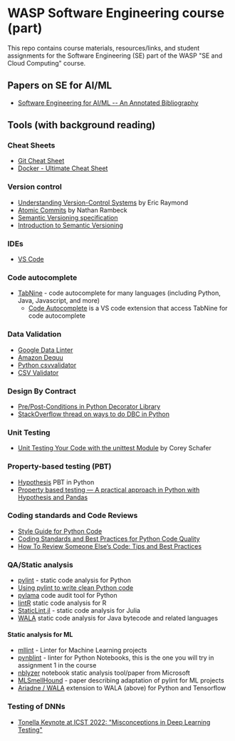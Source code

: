 # WASP Software Engineering course (part)

This repo contains course materials, resources/links, and student assignments for the Software Engineering (SE) part of the WASP "SE and Cloud Computing" course.

## Papers on SE for AI/ML
- [Software Engineering for AI/ML -- An Annotated Bibliography](https://github.com/ckaestne/seaibib)

## Tools (with background reading)

### Cheat Sheets
- [Git Cheat Sheet](https://wac-cdn.atlassian.com/dam/jcr:e7e22f25-bba2-4ef1-a197-53f46b6df4a5/SWTM-2088_Atlassian-Git-Cheatsheet.pdf?cdnVersion=387)
- [Docker - Ultimate Cheat Sheet](https://dockerlabs.collabnix.com/docker/cheatsheet/)

### Version control

- [Understanding Version-Control Systems](http://www.catb.org/esr/writings/version-control/version-control.html) by Eric Raymond
- [Atomic Commits](https://sparkbox.com/foundry/atomic_commits_with_git) by Nathan Rambeck
- [Semantic Versioning specification](https://semver.org/)
- [Introduction to Semantic Versioning](https://www.geeksforgeeks.org/introduction-semantic-versioning/)

### IDEs

- [VS Code](https://code.visualstudio.com/)

### Code autocomplete

- [TabNine](https://www.tabnine.com/) - code autocomplete for many languages (including Python, Java, Javascript, and more)
  - [Code Autocomplete](https://marketplace.visualstudio.com/items?itemName=svipas.code-autocomplete) is a VS code extension that access TabNine for code autocomplete

### Data Validation

- [Google Data Linter](https://github.com/brain-research/data-linter)
- [Amazon Dequu](https://aws.amazon.com/blogs/big-data/test-data-quality-at-scale-with-deequ/)
- [Python csvvalidator](https://pypi.org/project/csvvalidator)
- [CSV Validator](https://github.com/jbroutier/csv-validator)

### Design By Contract

- [Pre/Post-Conditions in Python Decorator Library](https://wiki.python.org/moin/PythonDecoratorLibrary#Pre-.2FPost-Conditions)
- [StackOverflow thread on ways to do DBC in Python](https://stackoverflow.com/questions/8563464/using-design-by-contract-in-python)

### Unit Testing

- [Unit Testing Your Code with the unittest Module](https://www.youtube.com/watch?v=6tNS--WetLI ) by Corey Schafer

### Property-based testing (PBT)

- [Hypothesis](https://hypothesis.works/) PBT in Python
- [Property based testing — A practical approach in Python with Hypothesis and Pandas](https://medium.com/clarityai-engineering/property-based-testing-a-practical-approach-in-python-with-hypothesis-and-pandas-6082d737c3ee)

### Coding standards and Code Reviews

- [Style Guide for Python Code](https://peps.python.org/pep-0008/)
- [Coding Standards and Best Practices for Python Code Quality](https://www.zenesys.com/blog/python-coding-standards-best-practices-for-python-code-quality)
- [How To Review Someone Else’s Code: Tips and Best Practices](https://www.codecademy.com/resources/blog/code-review-best-practices/)

### QA/Static analysis

- [pylint](https://pypi.org/project/pylint/) - static code analysis for Python
- [Using pylint to write clean Python code](https://towardsdatascience.com/using-pylint-to-write-clean-python-code-660eff40ed8)
- [pylama](https://klen.github.io/pylama/) code audit tool for Python
- [lintR](https://github.com/r-lib/lintr) static code analysis for R
- [StaticLint.jl](https://github.com/julia-vscode/StaticLint.jl) - static code analysis for Julia
- [WALA](https://github.com/wala/WALA) static code analysis for Java bytecode and related languages

#### Static analysis for ML

- [mllint](https://bvobart.github.io/mllint/) - Linter for Machine Learning projects
- [pynblint](https://github.com/collab-uniba/pynblint) - linter for Python Notebooks, this is the one you will try in assignment 1 in the course
- [nblyzer](https://psubotic.github.io/papers/nblyzer-icse-seip.pdf) notebook static analysis tool/paper from Microsoft
- [MLSmellHound](https://arxiv.org/abs/2205.03790) - paper describing adaptation of pylint for ML projects
- [Ariadne / WALA](https://wala.github.io/ariadne/) extension to WALA (above) for Python and Tensorflow

### Testing of DNNs

- [Tonella Keynote at ICST 2022: "Misconceptions in Deep Learning Testing"](https://youtu.be/xoEgcbFrIoc)